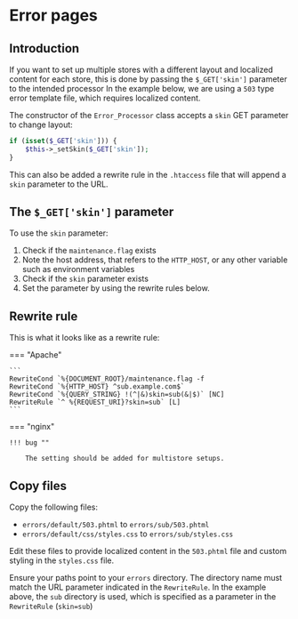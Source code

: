 # Error pages

## Introduction

If you want to set up multiple stores with a different layout and localized content for each store, this is done by passing the `$_GET['skin']` parameter to the intended processor In the example below, we are using a `503` type error template file, which requires localized content.

The constructor of the `Error_Processor` class accepts a `skin` GET parameter to change layout:

```php
if (isset($_GET['skin'])) {
    $this->_setSkin($_GET['skin']);
}
```

This can also be added a rewrite rule in the `.htaccess` file that will append a `skin` parameter to the URL.

## The `$_GET['skin']` parameter

To use the `skin` parameter:

1. Check if the `maintenance.flag` exists
2. Note the host address, that refers to the `HTTP_HOST`, or any other variable such as environment variables
3. Check if the `skin` parameter exists
4. Set the parameter by using the rewrite rules below.

## Rewrite rule

This is what it looks like as a rewrite rule:

=== "Apache"

    ```
    RewriteCond `%{DOCUMENT_ROOT}/maintenance.flag -f
    RewriteCond `%{HTTP_HOST} ^sub.example.com$`
    RewriteCond `%{QUERY_STRING} !(^|&)skin=sub(&|$)` [NC]
    RewriteRule `^ %{REQUEST_URI}?skin=sub` [L]
    ```

=== "nginx"

    !!! bug ""

        The setting should be added for multistore setups.

## Copy files

Copy the following files:

*  `errors/default/503.phtml` to `errors/sub/503.phtml`
*  `errors/default/css/styles.css` to `errors/sub/styles.css`

Edit these files to provide localized content in the `503.phtml` file and custom styling in the `styles.css` file.

Ensure your paths point to your `errors` directory. The directory name must match the URL parameter indicated in the `RewriteRule`. In the example above, the `sub` directory is used, which is specified as a parameter in the `RewriteRule` (`skin=sub`)
